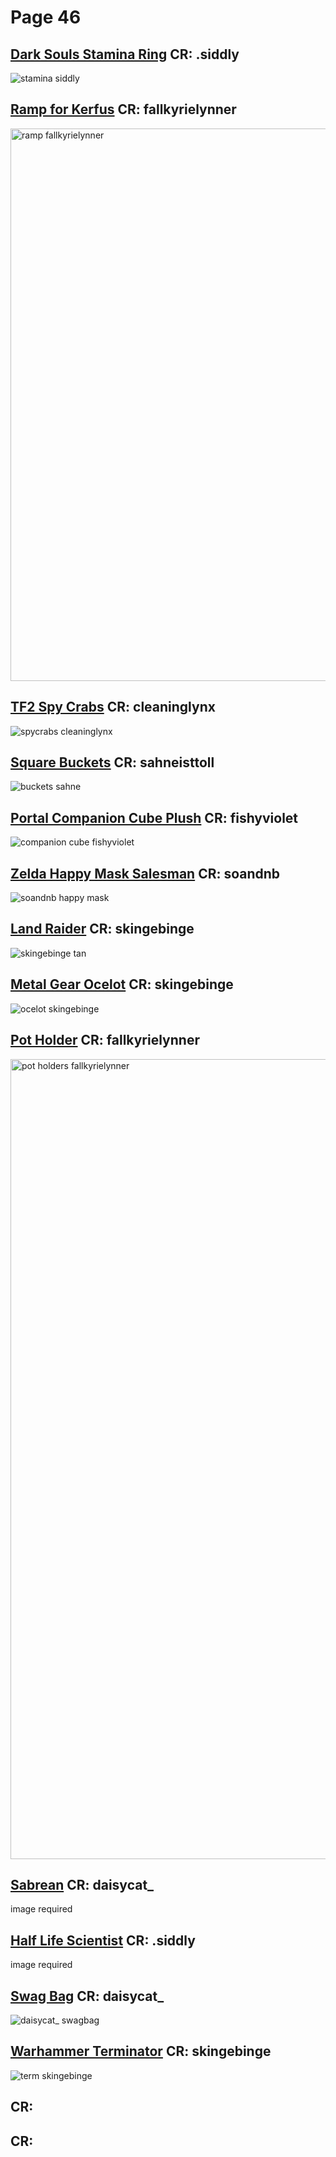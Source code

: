# Page 46
## [Dark Souls Stamina Ring](https://github.com/madrod228/voicesoftheprinter/blob/main/The%20Archive/Page%20046/DarkSoulsstaminaring.rar) CR:  .siddly
![stamina  siddly](https://github.com/madrod228/voicesoftheprinter/assets/9602000/66e5366e-6102-4463-a3bb-7bdcdbcb3c0c)
## [Ramp for Kerfus](https://github.com/madrod228/voicesoftheprinter/raw/main/The%20Archive/Page%20046/RampForKerfur.rar) CR: fallkyrielynner
<img width="884" alt="ramp fallkyrielynner" src="https://github.com/madrod228/voicesoftheprinter/assets/9602000/9650450a-fb1a-4e0d-9f7f-2b1889064e37">

## [TF2 Spy Crabs](https://github.com/madrod228/voicesoftheprinter/raw/main/The%20Archive/Page%20046/Spy%20Crabs.rar) CR: cleaninglynx
![spycrabs cleaninglynx](https://github.com/madrod228/voicesoftheprinter/assets/9602000/e9d10f1e-f0fd-4f80-a5e2-54f3b0a75d93)
## [Square Buckets](https://github.com/madrod228/voicesoftheprinter/raw/main/The%20Archive/Page%20046/Square_Buckets.zip) CR: sahneisttoll
![buckets sahne](https://github.com/madrod228/voicesoftheprinter/assets/9602000/ba873e5c-ccb1-42eb-abb5-ed10cac0b2e8)
## [Portal Companion Cube Plush](https://github.com/madrod228/voicesoftheprinter/raw/main/The%20Archive/Page%20046/ccub.rar) CR: fishyviolet
![companion cube fishyviolet](https://github.com/madrod228/voicesoftheprinter/assets/9602000/a67678eb-ecd6-4540-9286-32c843ca0958)
## [Zelda Happy Mask Salesman](https://github.com/madrod228/voicesoftheprinter/raw/main/The%20Archive/Page%20046/happy_mask_salesman.zip) CR: soandnb
![soandnb happy mask](https://github.com/madrod228/voicesoftheprinter/assets/9602000/59f0ff4d-24e4-43d7-96c7-4f01cd7a0747)
## [Land Raider](https://github.com/madrod228/voicesoftheprinter/raw/main/The%20Archive/Page%20046/landraider.rar) CR: skingebinge
![skingebinge tan](https://github.com/madrod228/voicesoftheprinter/assets/9602000/035e7a3e-ccb4-4f8c-b3e5-a7d217db3d40)
## [Metal Gear Ocelot](https://github.com/madrod228/voicesoftheprinter/raw/main/The%20Archive/Page%20046/ocelot.rar) CR: skingebinge
![ocelot skingebinge](https://github.com/madrod228/voicesoftheprinter/assets/9602000/20982a46-01f1-4128-8d31-75663164b83a)
## [Pot Holder](https://github.com/madrod228/voicesoftheprinter/raw/main/The%20Archive/Page%20046/potholder_REMAKE_FRFR.rar) CR: fallkyrielynner
<img width="1280" alt="pot holders fallkyrielynner" src="https://github.com/madrod228/voicesoftheprinter/assets/9602000/3c43bdfd-f547-4f72-b21a-1bbc30fabe98">

## [Sabrean](https://github.com/madrod228/voicesoftheprinter/raw/main/The%20Archive/Page%20046/sabrean%20daisycat_.rar) CR: daisycat_
image required
## [Half Life Scientist](https://github.com/madrod228/voicesoftheprinter/raw/main/The%20Archive/Page%20046/scientist%20.siddly.rar) CR: .siddly
image required
## [Swag Bag](https://github.com/madrod228/voicesoftheprinter/raw/main/The%20Archive/Page%20046/swagbag.rar) CR: daisycat_
![daisycat_ swagbag](https://github.com/madrod228/voicesoftheprinter/assets/9602000/c828e4bb-d7dd-418b-819c-a58dbf7adb88)
## [Warhammer Terminator](https://github.com/madrod228/voicesoftheprinter/raw/main/The%20Archive/Page%20046/terminator.rar) CR: skingebinge
![term skingebinge](https://github.com/madrod228/voicesoftheprinter/assets/9602000/758ec765-d368-4561-b12f-a6b90ba01e09)
## []() CR: 
## []() CR: 

